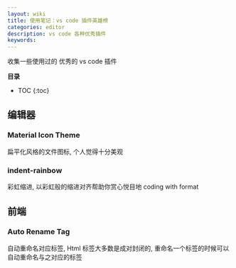 ```yaml
---
layout: wiki
title: 使用笔记：vs code 插件英雄榜
categories: editor
description: vs code 各种优秀插件
keywords: 
---
```


收集一些使用过的 优秀的 vs code 插件

**目录**

* TOC
{:toc}

## 编辑器

### Material Icon Theme

扁平化风格的文件图标, 个人觉得十分美观

### indent-rainbow

彩虹缩进, 以彩虹般的缩进对齐帮助你赏心悦目地 coding with format

## 前端

### Auto Rename Tag

自动重命名对应标签, Html 标签大多数是成对封闭的, 重命名一个标签的时候可以自动重命名与之对应的标签
